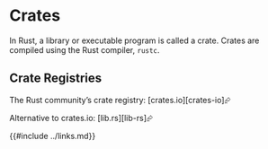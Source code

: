 # Crates

In Rust, a library or executable program is called a crate. Crates are compiled using the Rust compiler, `rustc`.

## Crate Registries

The Rust community’s crate registry: [crates.io][crates-io]⮳

Alternative to crates.io: [lib.rs][lib-rs]⮳

{{#include ../links.md}}
